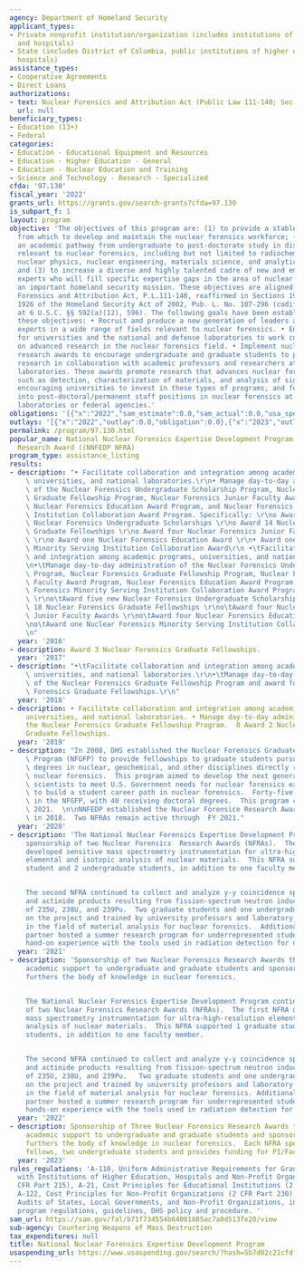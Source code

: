 ```yaml
---
agency: Department of Homeland Security
applicant_types:
- Private nonprofit institution/organization (includes institutions of higher education
  and hospitals)
- State (includes District of Columbia, public institutions of higher education and
  hospitals)
assistance_types:
- Cooperative Agreements
- Direct Loans
authorizations:
- text: Nuclear Forensics and Attribution Act (Public Law 111-140; Sec. 4(a)(12).
  url: null
beneficiary_types:
- Education (13+)
- Federal
categories:
- Education - Educational Equipment and Resources
- Education - Higher Education - General
- Education - Nuclear Education and Training
- Science and Technology - Research - Specialized
cfda: '97.130'
fiscal_year: '2022'
grants_url: https://grants.gov/search-grants?cfda=97.130
is_subpart_f: 1
layout: program
objective: 'The objectives of this program are: (1) to provide a stable foundation
  from which to develop and maintain the nuclear forensics workforce; (2) to provide
  an academic pathway from undergraduate to post-doctorate study in disciplines directly
  relevant to nuclear forensics, including but not limited to radiochemistry, geochemistry,
  nuclear physics, nuclear engineering, materials science, and analytical chemistry;
  and (3) to increase a diverse and highly talented cadre of new and emerging forensics
  experts who will fill specific expertise gaps in the area of nuclear forensics,
  an important homeland security mission. These objectives are aligned with the Nuclear
  Forensics and Attribution Act, P.L.111-140, reaffirmed in Sections 1923(a)(12) and
  1926 of the Homeland Security Act of 2002, Pub. L. No. 107-296 (codified as amended
  at 6 U.S.C. §§ 592(a)(12), 596). The following goals have been established to meet
  these objectives: • Recruit and produce a new generation of leaders and technical
  experts in a wide range of fields relevant to nuclear forensics. • Enhance the ability
  for universities and the national and defense laboratories to work collaboratively
  on advanced research in the nuclear forensics field. • Implement nuclear forensics
  research awards to encourage undergraduate and graduate students to perform forensic-related
  research in collaboration with academic professors and researchers at the national
  laboratories. These awards promote research that advances nuclear forensics methods,
  such as detection, characterization of materials, and analysis of signatures, while
  encouraging universities to invest in these types of programs, and feed students
  into post-doctoral/permanent staff positions in nuclear forensics at the national
  laboratories or federal agencies.'
obligations: '[{"x":"2022","sam_estimate":0.0,"sam_actual":0.0,"usa_spending_actual":0.0},{"x":"2023","sam_estimate":0.0,"sam_actual":4095000.0,"usa_spending_actual":2790000.0},{"x":"2024","sam_estimate":1800000.0,"sam_actual":0.0,"usa_spending_actual":-27196.67}]'
outlays: '[{"x":"2022","outlay":0.0,"obligation":0.0},{"x":"2023","outlay":0.0,"obligation":2790000.0},{"x":"2024","outlay":0.0,"obligation":0.0}]'
permalink: /program/97.130.html
popular_name: National Nuclear Forensics Expertise Development Program Nuclear Forensics
  Research Award ((NNFEDP NFRA)
program_type: assistance_listing
results:
- description: "• Facilitate collaboration and integration among academic programs,\
    \ universities, and national laboratories.\r\n• Manage day-to-day administration\
    \ of the Nuclear Forensics Undergraduate Scholarship Program, Nuclear Forensics\
    \ Graduate Fellowship Program, Nuclear Forensics Junior Faculty Award Program,\
    \ Nuclear Forensics Education Award Program, and Nuclear Forensics Minority Serving\
    \ Institution Collaboration Award Program. Specifically: \r\no Award five new\
    \ Nuclear Forensics Undergraduate Scholarships \r\no Award 14 Nuclear Forensics\
    \ Graduate Fellowships \r\no Award four Nuclear Forensics Junior Faculty Awards\
    \ \r\no Award one Nuclear Forensics Education Award \r\n• Award one Nuclear Forensics\
    \ Minority Serving Institution Collaboration Award\r\n •\tFacilitate collaboration\
    \ and integration among academic programs, universities, and national laboratories.\r\
    \n•\tManage day-to-day administration of the Nuclear Forensics Undergraduate Scholarship\
    \ Program, Nuclear Forensics Graduate Fellowship Program, Nuclear Forensics Junior\
    \ Faculty Award Program, Nuclear Forensics Education Award Program, and Nuclear\
    \ Forensics Minority Serving Institution Collaboration Award Program. Specifically:\
    \ \r\no\tAward five new Nuclear Forensics Undergraduate Scholarships \r\no\tAward\
    \ 18 Nuclear Forensics Graduate Fellowships \r\no\tAward four Nuclear Forensics\
    \ Junior Faculty Awards \r\no\tAward four Nuclear Forensics Education Award \r\
    \no\tAward one Nuclear Forensics Minority Serving Institution Collaboration Award\r\
    \n"
  year: '2016'
- description: Award 3 Nuclear Forensics Graduate Fellowships.
  year: '2017'
- description: "•\tFacilitate collaboration and integration among academic programs,\
    \ universities, and national laboratories.\r\n•\tManage day-to-day administration\
    \ of the Nuclear Forensics Graduate Fellowship Program and award four Nuclear\
    \ Forensics Graduate Fellowships.\r\n"
  year: '2018'
- description: • Facilitate collaboration and integration among academic programs,
    universities, and national laboratories. • Manage day-to-day administration of
    the Nuclear Forensics Graduate Fellowship Program.  0 Award 2 Nuclear Forensics
    Graduate Fellowships.
  year: '2019'
- description: "In 2008, DHS established the Nuclear Forensics Graduate Fellowship\
    \ Program (NFGFP) to provide fellowships to graduate students pursuing graduate\
    \ degrees in nuclear, geochemical, and other disciplines directly relevant to\
    \ nuclear forensics.  This program aimed to develop the next generation of qualified\
    \ scientists to meet U.S. Government needs for nuclear forensics expertise and\
    \ to build a student career path in nuclear forensics.  Forty-five students participated\
    \ in the NFGFP, with 40 receiving doctoral degrees.  This program closed in Spring,\
    \ 2021.  \n\nNNFEDP established the Nuclear Forensice Research Awards program\
    \ in 2018.  Two NFRAs remain active through  FY 2021."
  year: '2020'
- description: 'The National Nuclear Forensics Expertise Development Program continued
    sponsorship of two Nuclear Forensics  Research Awards (NFRAs).  The firse NFRA
    developed sensitive mass spectrometry instrumentation for ultra-high-resolution
    elemental and isotopic analysis of nuclear materials.  This NFRA supported 1 graduate
    student and 2 undergraduate students, in addition to one faculty memer.


    The second NFRA continued to collect and analyze y-y coincidence spectra of fission
    and actinide products resulting from fission-spectrum neutron induced fission
    of 235U, 238U, and 239Pu.  Two graduate students and one undergraduate were funded
    on the project and trained by university professors and laboratory scientists
    in the field of material analysis for nuclear forensics.  Additionally, the academic
    partner hosted a summer research program for underrepresented students to get
    hand-on experience with the tools used in radiation detection for nuclear security.'
  year: '2021'
- description: 'Sponsorship of two Nuclear Forensics Research Awards that provide
    academic support to undergraduate and graduate students and sponsor research that
    furthers the body of knowledge in nuclear forensics.


    The National Nuclear Forensics Expertise Development Program continued sponsorship
    of two Nuclear Forensics Research Awards (NFRAs).  The first NFRA developed sensitive
    mass spectrometry instrumentation for ultra-high-resolution elemental and isotopic
    analysis of nuclear materials.  This NFRA supported 1 graduate student and 2 undergraduate
    students, in addition to one faculty member.


    The second NFRA continued to collect and analyze γ-γ coincidence spectra of fission
    and actinide products resulting from fission-spectrum neutron induced fission
    of 235U, 238U, and 239Pu.   Two graduate students and one undergraduate were funded
    on the project and trained by university professors and laboratory scientists
    in the field of material analysis for nuclear forensics. Additionally, the academic
    partner hosted a summer research program for underrepresented students to get
    hands-on experience with the tools used in radiation detection for nuclear security.'
  year: '2022'
- description: Sponsorship of Three Nuclear Forensics Research Awards that provide
    academic support to undergraduate and graduate students and sponsor research that
    furthers the body of knowledge in nuclear forensics.  Each NFRA sponsors two graduate
    fellows, two undergraduate students and provides funding for PI/Faculty members.
  year: '2023'
rules_regulations: 'A-110, Uniform Administrative Requirements for Grants and Agreements
  with Institutions of Higher Education, Hospitals and Non-Profit Organizations (2
  CFR Part 215), A-21, Cost Principles for Educational Institutions (2 CFR Part 220),
  A-122, Cost Principles for Non-Profit Organizations (2 CFR Part 230), and A-133
  Audits of States, Local Governments, and Non-Profit Organizations, in addition to
  program regulations, guidelines, DHS policy and procedure. '
sam_url: https://sam.gov/fal/b71f734554b64001885ac7a0d513fe20/view
sub-agency: Countering Weapons of Mass Destruction
tax_expenditures: null
title: National Nuclear Forensics Expertise Development Program
usaspending_url: https://www.usaspending.gov/search/?hash=5b7d02c21cfdfd9fd35065f233e3a627
---
```

